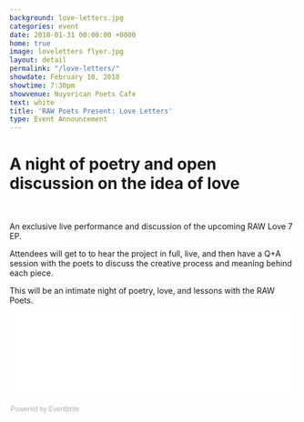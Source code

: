 ```yaml
---
background: love-letters.jpg
categories: event
date: 2018-01-31 00:00:00 +0000
home: true
image: loveletters flyer.jpg
layout: detail
permalink: "/love-letters/"
showdate: February 10, 2018
showtime: 7:30pm
showvenue: Nuyorican Poets Cafe
text: white
title: 'RAW Poets Present: Love Letters'
type: Event Announcement
---
```

# A night of poetry and open discussion on the idea of love

<br>

An exclusive live performance and discussion of the upcoming RAW Love 7 EP.

Attendees will get to to hear the project in full, live, and then have a Q+A session with the poets to discuss the creative process and meaning behind each piece.

This will be an intimate night of poetry, love, and lessons with the RAW Poets.

<a href="https://www.eventbrite.com/e/raw-poets-present-love-lessons-tickets-42700478280?ref=ebtn" target="_blank">
</a>
<a href="https://www.eventbrite.com/e/raw-poets-present-love-lessons-tickets-42700478280?ref=ebtn" target="_blank">
</a>
<a href="https://www.eventbrite.com/e/raw-poets-present-love-lessons-tickets-42700478280?ref=ebtn" target="_blank">
</a>
<div style="width:100%; text-align:left;">
<iframe src="//eventbrite.com/tickets-external?eid=42700478280&ref=etckt" frameborder="0" height="auto" width="100%" vspace="0" hspace="0" marginheight="5" marginwidth="5" scrolling="auto" allowtransparency="true"></iframe>
<div style="font-family:Helvetica, Arial; font-size:12px; padding:10px 0 5px; margin:2px; width:100%; text-align:left;" >
<a class="powered-by-eb" style="color: #ADB0B6; text-decoration: none;" target="_blank" href="http://www.eventbrite.com/">
Powered by Eventbrite
</a>
</div>
</div>